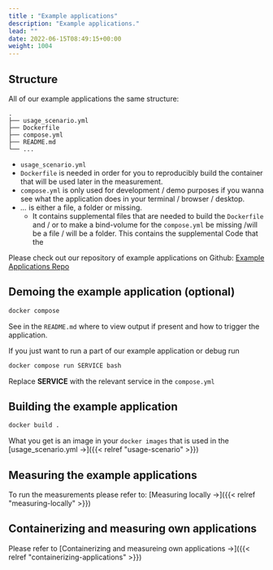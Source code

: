 ```yaml
---
title : "Example applications"
description: "Example applications."
lead: ""
date: 2022-06-15T08:49:15+00:00
weight: 1004
---
```


## Structure
All of our example applications the same structure:

```
.
├── usage_scenario.yml
├── Dockerfile
├── compose.yml
├── README.md
└── ...
```

- `usage_scenario.yml`
- `Dockerfile` is needed in order for you to reproducibly build the container that will be used later in the measurement.
- `compose.yml` is only used for development / demo purposes if you wanna see what the application does in your terminal / browser / desktop.
- *...* is either a file, a folder or missing.
    - It contains supplemental files that are needed to build the `Dockerfile` and / or to make a bind-volume for the `compose.yml` be missing /will be a file / will be a folder. This contains the supplemental Code that the

Please check out our repository of example applications on Github: [Example Applications Repo](https://www.github.com/green-coding-berlin/green-metrics-tool/demo-containers)

## Demoing the example application (optional)

```bash
docker compose
```
See in the `README.md` where to view output if present and how to trigger the application.

If you just want to run a part of our example application or debug run
```bash
docker compose run SERVICE bash
```
Replace **SERVICE** with the relevant service in the `compose.yml`

## Building the example application

```bash
docker build .
```

What you get is an image in your `docker images` that is used in the [usage_scenario.yml →]({{< relref "usage-scenario" >}})

 ## Measuring the example applications

To run the measurements please refer to: [Measuring locally →]({{< relref "measuring-locally" >}})

## Containerizing and measuring own applications

Please refer to [Containerizing and measureing own applications →]({{< relref "containerizing-applications" >}})
